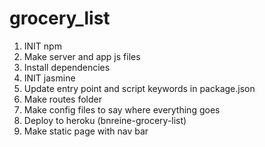 # grocery_list

1. INIT npm
2. Make server and app js files
3. Install dependencies
4. INIT jasmine
5. Update entry point and script keywords in package.json
6. Make routes folder
7. Make config files to say where everything goes
8. Deploy to heroku (bnreine-grocery-list)
9. Make static page with nav bar
